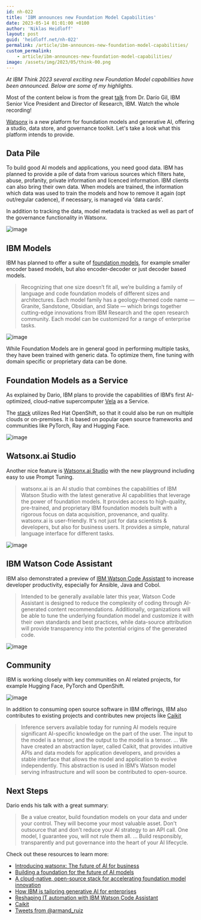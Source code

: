 ```yaml
---
id: nh-022
title: 'IBM announces new Foundation Model Capabilities'
date: 2023-05-14 01:01:00 +0100
author: 'Niklas Heidloff'
layout: post
guid: 'heidloff.net/nh-022'
permalink: /article/ibm-announces-new-foundation-model-capabilities/
custom_permalink:
    - article/ibm-announces-new-foundation-model-capabilities/
image: /assets/img/2023/05/think-00.png
---
```


*At IBM Think 2023 several exciting new Foundation Model capabilities have been announced. Below are some of my highlights.*

Most of the content below is from the great [talk](https://www.ibm.com/events/think/generative-ai/) from Dr. Darío Gil, IBM Senior Vice President and Director of Research, IBM. Watch the whole recording!

[Watsonx](https://newsroom.ibm.com/2023-05-09-IBM-Unveils-the-Watsonx-Platform-to-Power-Next-Generation-Foundation-Models-for-Business) is a new platform for foundation models and generative AI, offering a studio, data store, and governance toolkit. Let's take a look what this platform intends to provide.


## Data Pile

To build good AI models and applications, you need good data. IBM has planned to provide a pile of data from various sources which filters hate, abuse, profanity, private information and licenced information. IBM clients can also bring their own data. When models are trained, the information which data was used to train the models and how to remove it again (opt out/regular cadence), if necessary, is managed via 'data cards'.

In addition to tracking the data, model metadata is tracked as well as part of the governance functionality in Watsonx.

![image](/assets/img/2023/05/think-01.png)


## IBM Models

IBM has planned to offer a suite of [foundation models](https://www.ibm.com/blog/introducing-the-technology-behind-watsonx-ai/), for example smaller encoder based models, but also encoder-decoder or just decoder based models.

> Recognizing that one size doesn’t fit all, we’re building a family of language and code foundation models of different sizes and architectures. Each model family has a geology-themed code name —Granite, Sandstone, Obsidian, and Slate — which brings together cutting-edge innovations from IBM Research and the open research community. Each model can be customized for a range of enterprise tasks. 

![image](/assets/img/2023/05/think-02.png)

While Foundation Models are in general good in performing multiple tasks, they have been trained with generic data. To optimize them, fine tuning with domain specific or proprietary data can be done.


## Foundation Models as a Service

As explained by Dario, IBM plans to provide the capabilities of IBM’s first AI-optimized, cloud-native supercomputer [Vela](https://research.ibm.com/blog/AI-supercomputer-Vela-GPU-cluster) as a Service.

The [stack](https://research.ibm.com/blog/openshift-foundation-model-stack) utilizes Red Hat OpenShift, so that it could also be run on multiple clouds or on-premises. It is based on popular open source frameworks and communities like PyTorch, Ray and Hugging Face.

![image](/assets/img/2023/05/think-03.jpeg)


## Watsonx.ai Studio

Another nice feature is [Watsonx.ai Studio](https://twitter.com/armand_ruiz/status/1656127928235597827) with the new playground including easy to use Prompt Tuning.

> watsonx.ai is an AI studio that combines the capabilities of IBM Watson Studio with the latest generative AI capabilities that leverage the power of foundation models. It provides access to high-quality, pre-trained, and proprietary IBM foundation models built with a rigorous focus on data acquisition, provenance, and quality. watsonx.ai  is user-friendly. It's not just for data scientists & developers, but also for business users. It provides a simple, natural language interface for different tasks.

![image](/assets/img/2023/05/think-04.png)


## IBM Watson Code Assistant

IBM also demonstrated a preview of [IBM Watson Code Assistant](https://www.ibm.com/blog/reshaping-it-automation-with-ibm-watson-code-assistant/?c=Announcements) to increase developer productivity, especially for Ansible, Java and Cobol.

> Intended to be generally available later this year, Watson Code Assistant is designed to reduce the complexity of coding through AI-generated content recommendations. Additionally, organizations will be able to tune the underlying foundation model and customize it with their own standards and best practices, while data-source attribution will provide transparency into the potential origins of the generated code.

![image](/assets/img/2023/05/think-05.png)


## Community

IBM is working closely with key communities on AI related projects, for example Hugging Face, PyTorch and OpenShift.

![image](/assets/img/2023/05/think-06.png)

In addition to consuming open source software in IBM offerings, IBM also contributes to existing projects and contributes new projects like [Caikit](
https://research.ibm.com/blog/openshift-foundation-model-stack)

> Inference servers available today for running AI models require significant AI-specific knowledge on the part of the user. The input to the model is a tensor, and the output to the model is a tensor. ... We have created an abstraction layer, called Caikit, that provides intuitive APIs and data models for application developers, and provides a stable interface that allows the model and application to evolve independently. This abstraction is used in IBM’s Watson model serving infrastructure and will soon be contributed to open-source.


## Next Steps

Dario ends his talk with a great summary:

> Be a value creator, build foundation models on your data and under your control. They will become your most valuable asset. Don't outsource that and don't reduce your AI strategy to an API call. One model, I guarantee you, will not rule them all. ... Build responsibly, transparently and put governance into the heart of your AI lifecycle.

Check out these resources to learn more:

* [Introducing watsonx: The future of AI for business](https://www.ibm.com/blog/introducing-watsonx-the-future-of-ai-for-business/)
* [Building a foundation for the future of AI models](https://research.ibm.com/blog/generative-ai-dario-gil-think)
* [A cloud-native, open-source stack for accelerating foundation model innovation](
https://research.ibm.com/blog/openshift-foundation-model-stack)
* [How IBM is tailoring generative AI for enterprises](https://research.ibm.com/blog/generative-ai-for-enterprise)
* [Reshaping IT automation with IBM Watson Code Assistant](https://www.ibm.com/blog/reshaping-it-automation-with-ibm-watson-code-assistant/?c=Announcements)
* [Caikit](https://github.com/caikit/caikit)
* [Tweets from @armand_ruiz](https://twitter.com/armand_ruiz/status/1656127928235597827)